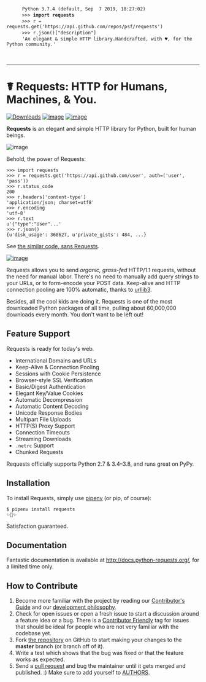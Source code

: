 <span align="center">
<pre>
    <div align="left">
    <code> Python 3.7.4 (default, Sep  7 2019, 18:27:02)</code>
    <code> >>> <strong>import requests</strong></code>
    <code> >>> r = requests.get('https://api.github.com/repos/psf/requests')</code>
    <code> >>> r.json()["description"]</code>
    <code> 'An elegant & simple HTTP library.Handcrafted, with ♥, for the Python community.'</code>
    </div>
</pre>  
   
</span>

---------------------

# ☤ Requests: HTTP for Humans, Machines, & You.

[![Downloads](https://pepy.tech/badge/requests)](https://pepy.tech/project/requests)
[![image](https://img.shields.io/pypi/pyversions/requests.svg)](https://pypi.org/project/requests/)
[![image](https://img.shields.io/github/contributors/psf/requests.svg)](https://github.com/psf/requests/graphs/contributors)


**Requests** is an elegant and simple HTTP library for Python, built for human beings.

![image](https://farm5.staticflickr.com/4317/35198386374_1939af3de6_k_d.jpg)

Behold, the power of Requests:

``` {.sourceCode .python}
>>> import requests
>>> r = requests.get('https://api.github.com/user', auth=('user', 'pass'))
>>> r.status_code
200
>>> r.headers['content-type']
'application/json; charset=utf8'
>>> r.encoding
'utf-8'
>>> r.text
u'{"type":"User"...'
>>> r.json()
{u'disk_usage': 368627, u'private_gists': 484, ...}
```

See [the similar code, sans Requests](https://gist.github.com/973705).

[![image](https://raw.githubusercontent.com/psf/requests/master/docs/_static/requests-logo-small.png)](http://docs.python-requests.org/)

Requests allows you to send *organic, grass-fed* HTTP/1.1 requests,
without the need for manual labor. There's no need to manually add query
strings to your URLs, or to form-encode your POST data. Keep-alive and
HTTP connection pooling are 100% automatic, thanks to
[urllib3](https://github.com/shazow/urllib3).

Besides, all the cool kids are doing it. Requests is one of the most
downloaded Python packages of all time, pulling about 60,000,000
downloads every month. You don't want to be left out!

Feature Support
---------------

Requests is ready for today's web.

-   International Domains and URLs
-   Keep-Alive & Connection Pooling
-   Sessions with Cookie Persistence
-   Browser-style SSL Verification
-   Basic/Digest Authentication
-   Elegant Key/Value Cookies
-   Automatic Decompression
-   Automatic Content Decoding
-   Unicode Response Bodies
-   Multipart File Uploads
-   HTTP(S) Proxy Support
-   Connection Timeouts
-   Streaming Downloads
-   `.netrc` Support
-   Chunked Requests

Requests officially supports Python 2.7 & 3.4–3.8, and runs great on
PyPy.

Installation
------------

To install Requests, simply use [pipenv](http://pipenv.org/) (or pip, of
course):

``` {.sourceCode .bash}
$ pipenv install requests
✨🍰✨
```

Satisfaction guaranteed.

Documentation
-------------

Fantastic documentation is available at
<http://docs.python-requests.org/>, for a limited time only.

How to Contribute
-----------------

1.  Become more familiar with the project by reading our [Contributor's Guide](http://docs.python-requests.org/en/latest/dev/contributing/) and our [development philosophy](http://docs.python-requests.org/en/latest/dev/philosophy/).
2.  Check for open issues or open a fresh issue to start a discussion
    around a feature idea or a bug. There is a [Contributor
    Friendly](https://github.com/psf/requests/issues?direction=desc&labels=Contributor+Friendly&page=1&sort=updated&state=open)
    tag for issues that should be ideal for people who are not very
    familiar with the codebase yet.
3.  Fork [the repository](https://github.com/psf/requests) on
    GitHub to start making your changes to the **master** branch (or
    branch off of it).
4.  Write a test which shows that the bug was fixed or that the feature
    works as expected.
5.  Send a [pull request](https://help.github.com/en/articles/creating-a-pull-request-from-a-fork) and bug the maintainer until it gets merged and
    published. :) Make sure to add yourself to
    [AUTHORS](https://github.com/psf/requests/blob/master/AUTHORS.rst).

